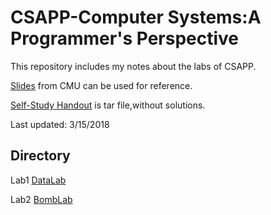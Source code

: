 # CSAPP-Computer Systems:A Programmer's Perspective
This repository includes my notes about the labs of CSAPP.


[Slides](http://www.cs.cmu.edu/~./213/schedule.html) from CMU can be used for reference.

[Self-Study Handout](http://csapp.cs.cmu.edu/3e/labs.html) is tar file,without solutions.


Last updated: 3/15/2018

## Directory
Lab1 [DataLab](https://github.com/gloriacjq/CSAPP_Lab_Notes/tree/master/Lab1_Data_Lab)

Lab2 [BombLab](https://github.com/gloriacjq/CSAPP_Lab_Notes/tree/master/Lab2_Bomb_Lab)
